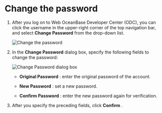 Change the password 
========================================



1. After you log on to Web OceanBase Developer Center (ODC), you can click the username in the upper-right corner of the top navigation bar, and select **Change Password** from the drop-down list. 

   ![Change the password](https://help-static-aliyun-doc.aliyuncs.com/assets/img/en-US/4867570461/p360961.png)
   

2. In the **Change Password** dialog box, specify the following fields to change the password:

   ![Change Password dialog box](https://help-static-aliyun-doc.aliyuncs.com/assets/img/en-US/5867570461/p360965.png)
   * **Original Password** : enter the original password of the account.

     
   
   * **New Password** : set a new password.

     
   
   * **Confirm Password** : enter the new password again for verification.

     
   

   

3. After you specify the preceding fields, click **Confirm** .

   






